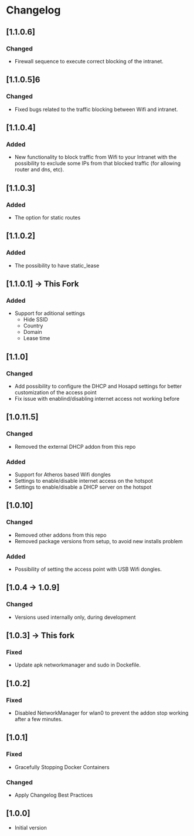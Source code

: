 # Changelog

## [1.1.0.6]
### Changed
- Firewall sequence to execute correct blocking of the intranet.

## [1.1.0.5]6
### Changed
- Fixed bugs related to the traffic blocking between Wifi and intranet.

## [1.1.0.4]
### Added
- New functionality to block traffic from Wifi to your Intranet with the possibility to exclude some IPs from that blocked traffic (for allowing router and dns, etc).

## [1.1.0.3]
### Added
- The option for static routes

## [1.1.0.2]
### Added
- The possibility to have static_lease

## [1.1.0.1] -> This Fork
### Added
- Support for aditional settings
  - Hide SSID
  - Country
  - Domain
  - Lease time

## [1.1.0]
### Changed
- Add possibility to configure the DHCP and Hosapd settings for better customization of the access point
- Fix issue with enablind/disabling internet access not working before

## [1.0.11.5]
### Changed
- Removed the external DHCP addon from this repo

### Added
- Support for Atheros based Wifi dongles
- Settings to enable/disable internet access on the hotspot
- Settings to enable/disable a DHCP server on the hotspot

## [1.0.10]
### Changed
- Removed other addons from this repo
- Removed package versions from setup, to avoid new installs problem

### Added
- Possibility of setting the access point with USB Wifi dongles.

## [1.0.4 -> 1.0.9]
### Changed
- Versions used internally only, during development

## [1.0.3] -> This fork
### Fixed
- Update apk networkmanager and sudo in Dockefile. 

## [1.0.2]
### Fixed
- Disabled NetworkManager for wlan0 to prevent the addon stop working after a few minutes. 

## [1.0.1]
### Fixed
- Gracefully Stopping Docker Containers 

### Changed
- Apply Changelog Best Practices

## [1.0.0]
- Initial version
